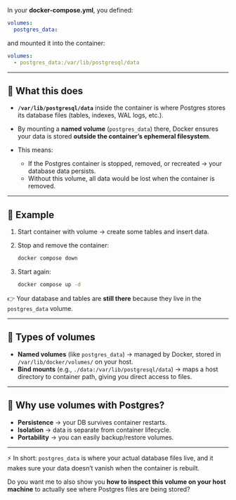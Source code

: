 In your **docker-compose.yml**, you defined:

```yaml
volumes:
  postgres_data:
```

and mounted it into the container:

```yaml
volumes:
  - postgres_data:/var/lib/postgresql/data
```

---

## 🔹 What this does

* **`/var/lib/postgresql/data`** inside the container is where Postgres stores its database files (tables, indexes, WAL logs, etc.).
* By mounting a **named volume** (`postgres_data`) there, Docker ensures your data is stored **outside the container’s ephemeral filesystem**.
* This means:

  * If the Postgres container is stopped, removed, or recreated → your database data persists.
  * Without this volume, all data would be lost when the container is removed.

---

## 🔹 Example

1. Start container with volume → create some tables and insert data.
2. Stop and remove the container:

   ```bash
   docker compose down
   ```
3. Start again:

   ```bash
   docker compose up -d
   ```

👉 Your database and tables are **still there** because they live in the `postgres_data` volume.

---

## 🔹 Types of volumes

* **Named volumes** (like `postgres_data`) → managed by Docker, stored in `/var/lib/docker/volumes/` on your host.
* **Bind mounts** (e.g., `./data:/var/lib/postgresql/data`) → maps a host directory to container path, giving you direct access to files.

---

## 🔹 Why use volumes with Postgres?

* **Persistence** → your DB survives container restarts.
* **Isolation** → data is separate from container lifecycle.
* **Portability** → you can easily backup/restore volumes.

---

⚡ In short: `postgres_data` is where your actual database files live, and it makes sure your data doesn’t vanish when the container is rebuilt.

Do you want me to also show you **how to inspect this volume on your host machine** to actually see where Postgres files are being stored?

